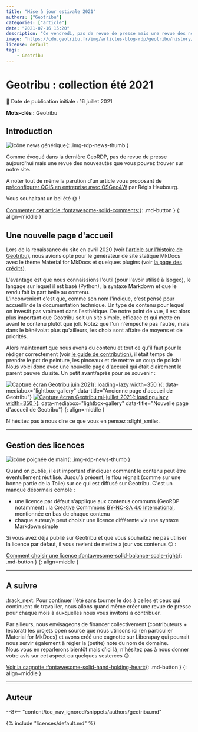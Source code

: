 ```yaml
---
title: "Mise à jour estivale 2021"
authors: ["Geotribu"]
categories: ["article"]
date: "2021-07-16 15:20"
description: "Ce vendredi, pas de revue de presse mais une revue des nouveautés du site récentes : licences, page d'accueil et sponsoring à venir."
image: "https://cdn.geotribu.fr/img/articles-blog-rdp/geotribu/history/geotribu_homepage_dark_2021-07-16.png"
license: default
tags:
    - Geotribu
---
```


# Geotribu : collection été 2021

:calendar: Date de publication initiale : 16 juillet 2021

**Mots-clés :** Geotribu

## Introduction

![icône news générique](https://cdn.geotribu.fr/img/internal/icons-rdp-news/news.png "icône news générique"){: .img-rdp-news-thumb }

Comme évoqué dans la dernière GeoRDP, pas de revue de presse aujourd'hui mais une revue des nouveautés que vous pouvez trouver sur notre site.

A noter tout de même la parution d'un article vous proposant de [préconfigurer QGIS en entreprise avec OSGeo4W](/articles/2021/2021-07-06_qgis_personnaliser_package_osgeo4w/) par Régis Haubourg.

Vous souhaitant un bel été :sun_with_face: !

[Commenter cet article :fontawesome-solid-comments:](#__comments){: .md-button }
{: align=middle }

## Une nouvelle page d'accueil

Lors de la renaissance du site en avril 2020 (voir [l'article sur l'histoire de Geotribu](/articles/2020/2020-08-31_geotribu_histoire/#la-difficile-renaissance)), nous avions opté pour le générateur de site statique MkDocs avec le thème Material for MkDocs et quelques plugins (voir [la page des crédits](/team/credits/)).

L'avantage est que nous connaissions l'outil (pour l'avoir utilisé à Isogeo), le langage sur lequel il est basé (Python), la syntaxe Markdown et que le rendu fait la part belle au contenu.  
L'inconvénient c'est que, comme son nom l'indique, c'est pensé pour accueillir de la documentation technique. Un type de contenu pour lequel on investit pas vraiment dans l'esthétique. De notre point de vue, il est alors plus important que Geotribu soit un site simple, efficace et qui mette en avant le contenu plutôt que joli. Notez que l'un n'empeche pas l'autre, mais dans le bénévolat plus qu'ailleurs, les choix sont affaire de moyens et de priorités.

Alors maintenant que nous avons du contenu et tout ce qu'il faut pour le rédiger correctement (voir [le guide de contribution](/contribuer/articles/workflow/)), il était temps de prendre le pot de peinture, les pinceaux et de mettre un coup de polish ! Nous voici donc avec une nouvelle page d'accueil qui était clairement le parent pauvre du site. Un petit avant/après pour se souvenir :

[![Capture écran Geotribu juin 2021](https://cdn.geotribu.fr/img/articles-blog-rdp/geotribu/history/geotribu_2021-06.png "Ancienne page d'accueil de Geotribu"){: loading=lazy width=350 }](https://cdn.geotribu.fr/img/articles-blog-rdp/geotribu/history/geotribu_2021-06.png){: data-mediabox="lightbox-gallery" data-title="Ancienne page d'accueil de Geotribu"} [![Capture écran Geotribu mi-juillet 2021](https://cdn.geotribu.fr/img/articles-blog-rdp/geotribu/history/geotribu_2021-07-16.png "Nouvelle page d'accueil de Geotribu"){: loading=lazy width=350 }](https://cdn.geotribu.fr/img/articles-blog-rdp/geotribu/history/geotribu_2021-07-16.png){: data-mediabox="lightbox-gallery" data-title="Nouvelle page d'accueil de Geotribu"}
{: align=middle }

N'hésitez pas à nous dire ce que vous en pensez :slight_smile:.

----

## Gestion des licences

![icône poignée de main](https://cdn.geotribu.fr/img/internal/icons-rdp-news/lobby.png "icône poignée de main"){: .img-rdp-news-thumb }

Quand on publie, il est important d'indiquer comment le contenu peut être éventullement réutilisé. Jusqu'à présent, le flou régnait (comme sur une bonne partie de la Toile) sur ce qui est diffusé sur Geotribu. C'est un manque désormais comblé :

- une licence par défaut s'applique aux contenus communs (GeoRDP notamment) : la [Creative Commmons BY-NC-SA 4.0 International](https://creativecommons.org/licenses/by-nc-sa/4.0/deed.fr), mentionnée en bas de chaque contenu
- chaque auteur/e peut choisir une licence différente via une syntaxe Markdown simple

Si vous avez déjà publié sur Geotribu et que vous souhaitez ne pas utiliser la licence par défaut, il vous revient de mettre à jour vos contenus :wink: :

[Comment choisir une licence :fontawesome-solid-balance-scale-right:](/contribuer/guides/licensing/){: .md-button }
{: align=middle }

----

## A suivre

:track_next: Pour continuer l'été sans tourner le dos à celles et ceux qui continuent de travailler, nous allons quand même créer une revue de presse pour chaque mois à auxquelles nous vous invitons à contribuer.

Par ailleurs, nous envisageons de financer collectivement (contributeurs + lectorat) les projets open source que nous utilisons ici (en particulier Material for MkDocs) et avons créé une cagnotte sur Liberapay qui pourrait nous servir également à régler la (petite) note du nom de domaine.  
Nous vous en reparlerons bientôt mais d'ici là, n'hésitez pas à nous donner votre avis sur cet aspect ou quelques sesterces :wink:.

[Voir la cagnotte :fontawesome-solid-hand-holding-heart:](https://liberapay.com/Geotribu/){: .md-button }
{: align=middle }

----

## Auteur

--8<-- "content/toc_nav_ignored/snippets/authors/geotribu.md"

{% include "licenses/default.md" %}

<!-- Hyperlinks reference -->
